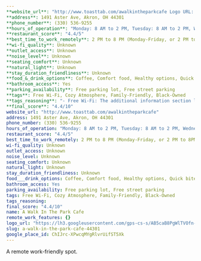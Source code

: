 ```yaml
---
**website_url**: "http://www.toasttab.com/awalkintheparkcafe Logo URL: https://lh3.googleusercontent.com/gps-cs-s/AB5caB8PgWlTVOfn-KmvDKkXRIOHsBFEsg-Gys_fGUcaWrnghwl85ffApyrT2eJwXiiwJVzNoXxwGenbQeeJatcRdmvbJSt4CKg8_4r340nPteqqgBPs9JSb0tc0BFvsF1FQrW51vNL03w=w408-h544-k-no"
**address**: 1491 Aster Ave, Akron, OH 44301
**phone_number**: (330) 536-9255
**hours_of_operation**: "Monday: 8 AM to 2 PM, Tuesday: 8 AM to 2 PM, Wednesday: 8 AM to 2 PM, Thursday: 8 AM to 2 PM, Friday: 8 AM to 2 PM, Saturday: 8 AM to 2 PM, Sunday: 8 AM to 2 PM"
**restaurant_score**: "4.4/5"
**best_time_to_work_remotely**: 2 PM to 8 PM (Monday-Friday, or 2 PM to 8PM Sunday)
**wi-fi_quality**: Unknown
**outlet_access**: Unknown
**noise_level**: Unknown
**seating_comfort**: Unknown
**natural_light**: Unknown
**stay_duration_friendliness**: Unknown
**food_&_drink_options**: Coffee, Comfort food, Healthy options, Quick bite, Small plates, Vegan options, Vegetarian options
**bathroom_access**: Yes
**parking_availability**: Free parking lot, Free street parking
**tags**: Free Wi-Fi, Cozy Atmosphere, Family-Friendly, Black-Owned
**tags_reasoning**: "- Free Wi-Fi: The additional information section lists \"Wi-Fi\" and \"Free Wi-Fi\" as amenities. - Cozy Atmosphere: The \"Atmosphere\" section lists \"Cozy\" as a descriptor. - Family-Friendly: The \"Crowd\" section indicates that the cafe is \"Family-friendly,\" and the \"Children\" section notes the presence of high chairs and a kids' menu. - Black-Owned: The \"additionalInfo\" section identifies the business as Black-owned."
**final_score**: "4.4/10"
website_url: "http://www.toasttab.com/awalkintheparkcafe"
address: 1491 Aster Ave, Akron, OH 44301
phone_number: (330) 536-9255
hours_of_operation: "Monday: 8 AM to 2 PM, Tuesday: 8 AM to 2 PM, Wednesday: 8 AM to 2 PM, Thursday: 8 AM to 2 PM, Friday: 8 AM to 2 PM, Saturday: 8 AM to 2 PM, Sunday: 8 AM to 2 PM"
restaurant_score: "4.4/5"
best_time_to_work_remotely: 2 PM to 8 PM (Monday-Friday, or 2 PM to 8PM Sunday)
wi-fi_quality: Unknown
outlet_access: Unknown
noise_level: Unknown
seating_comfort: Unknown
natural_light: Unknown
stay_duration_friendliness: Unknown
food___drink_options: Coffee, Comfort food, Healthy options, Quick bite, Small plates, Vegan options, Vegetarian options
bathroom_access: Yes
parking_availability: Free parking lot, Free street parking
tags: Free Wi-Fi, Cozy Atmosphere, Family-Friendly, Black-Owned
tags_reasoning: 
final_score: "4.4/10"
name: A Walk In The Park Cafe
remote_work_features: {}
logo_url: "https://lh3.googleusercontent.com/gps-cs-s/AB5caB8PgWlTVOfn-KmvDKkXRIOHsBFEsg-Gys_fGUcaWrnghwl85ffApyrT2eJwXiiwJVzNoXxwGenbQeeJatcRdmvbJSt4CKg8_4r340nPteqqgBPs9JSb0tc0BFvsF1FQrW51vNL03w=w408-h544-k-no"
slug: a-walk-in-the-park-cafe-44301
google_place_id: ChIJrc-XPwcqMYgRlvrUifST5Xk
---
```


A remote work-friendly spot.

